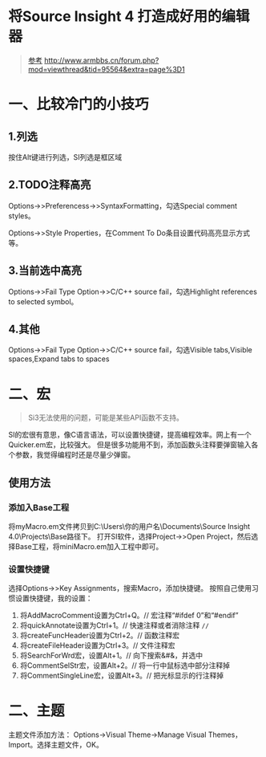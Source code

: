 # 将Source Insight 4 打造成好用的编辑器
>[参考](http://www.armbbs.cn/forum.php?mod=viewthread&tid=95564&extra=page%3D1)
http://www.armbbs.cn/forum.php?mod=viewthread&tid=95564&extra=page%3D1
# 一、比较冷门的小技巧
## 1.列选
按住Alt键进行列选，SI列选是框区域

## 2.TODO注释高亮
Options->>Preferencess->>SyntaxFormatting，勾选Special comment styles。

Options->>Style Properties，在Comment To Do条目设置代码高亮显示方式等。

## 3.当前选中高亮
Options->>Fail Type Option->>C/C++ source fail，勾选Highlight references to selected symbol。

## 4.其他
Options->>Fail Type Option->>C/C++ source fail，勾选Visible tabs,Visible spaces,Expand tabs to spaces

# 二、宏
>Si3无法使用的问题，可能是某些API函数不支持。

SI的宏很有意思，像C语言语法，可以设置快捷键，提高编程效率。网上有一个Quicker.em宏，比较强大。
但是很多功能用不到，添加函数头注释要弹窗输入各个参数，我觉得编程时还是尽量少弹窗。

## 使用方法
### 添加入Base工程
将myMacro.em文件拷贝到C:\Users\你的用户名\Documents\Source Insight 4.0\Projects\Base路径下。
打开SI软件，选择Project->>Open Project，然后选择Base工程，将miniMacro.em加入工程中即可。

### 设置快捷键
选择Options->>Key Assignments，搜索Macro，添加快捷键。
按照自己使用习惯设置快捷键，我的设置：
1. 将AddMacroComment设置为Ctrl+Q。// 宏注释“#ifdef 0”和“#endif”
2. 将quickAnnotate设置为Ctrl+1。// 快速注释或者消除注释 `//`
3. 将createFuncHeader设置为Ctrl+2。// 函数注释宏
4. 将createFileHeader设置为Ctrl+3。// 文件注释宏
5. 将SearchForWrd宏，设置Alt+1。// 向下搜索&#&，并选中
6. 将CommentSelStr宏，设置Alt+2。// 将一行中鼠标选中部分注释掉
7. 将CommentSingleLine宏，设置Alt+3。// 把光标显示的行注释掉

# 二、主题
主题文件添加方法：
Options->Visual Theme->Manage Visual Themes，Import。选择主题文件，OK。

